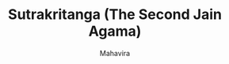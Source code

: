 ---
title: "Sutrakritanga (The Second Jain Agama)"
author: ["Mahavira"]
year: -300
language: ["Prakrit", "Ardhamagadhi"]
genre: ["Jain Scripture", "Religious Philosophy", "Polemical Literature", "Doctrinal Exposition"]
description: "The Sutrakritanga Sutra is the second canonical text of the Jain Agamas, presenting systematic exposition of Jain doctrine while critically examining and refuting rival philosophical schools including Buddhism, Ajivikism, materialism, and various Brahmanical traditions. Compiled around 300 BCE from Mahavira's teachings, this text establishes Jainism's distinctive philosophical positions on karma, soul, cosmology, and liberation."
collections: ['jain-texts', 'religious-texts', 'philosophy']
sources:
  - name: "Internet Archive"
    url: "https://archive.org/details/jaingainasutras01jaingoog"
    type: "other"
  - name: "Sacred Texts"
    url: "https://sacred-texts.com/jai/sbe45/index.htm"
    type: "other"
references:
  - name: "Wikipedia: Sutrakritanga"
    url: "https://en.wikipedia.org/wiki/Sutrakritanga"
    type: "wikipedia"
  - name: "Wikipedia: Jain Agamas"
    url: "https://en.wikipedia.org/wiki/Jain_Agamas"
    type: "wikipedia"
  - name: "Wikipedia: Mahavira"
    url: "https://en.wikipedia.org/wiki/Mahavira"
    type: "wikipedia"
  - name: "Wikipedia: Jain philosophy"
    url: "https://en.wikipedia.org/wiki/Jain_philosophy"
    type: "wikipedia"
  - name: "Wikipedia: Anekantavada"
    url: "https://en.wikipedia.org/wiki/Anekantavada"
    type: "wikipedia"
  - name: "Open Library: Sutrakritanga (The Second Jain"
    url: "https://openlibrary.org/search?q=Sutrakritanga+The+Second+Jain+Agama+year+Mahavira"
    type: "other"
featured: true
publishDate: 2025-10-30
tags: ['religious', 'philosophy']
---